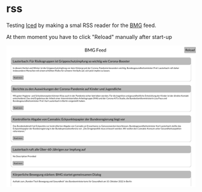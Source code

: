 # rss

Testing [Iced](https://iced.rs/) by making a smal RSS reader for the [BMG](https://www.bundesgesundheitsministerium.de/index.html) feed.

At them moment you have to click "Reload" manually after start-up

![Screenshot](doc/media/Screenshot%20from%202022-11-06%2016-58-43.png)
